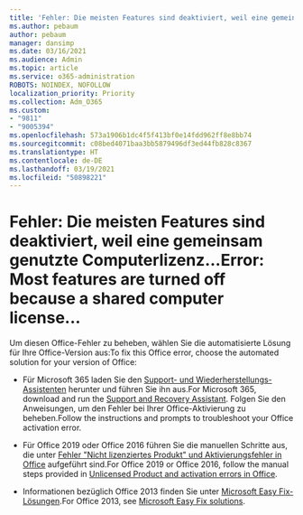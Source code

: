 ```yaml
---
title: 'Fehler: Die meisten Features sind deaktiviert, weil eine gemeinsam genutzte Computerlizenz...'
ms.author: pebaum
author: pebaum
manager: dansimp
ms.date: 03/16/2021
ms.audience: Admin
ms.topic: article
ms.service: o365-administration
ROBOTS: NOINDEX, NOFOLLOW
localization_priority: Priority
ms.collection: Adm_O365
ms.custom:
- "9811"
- "9005394"
ms.openlocfilehash: 573a1906b1dc4f5f413bf0e14fdd962ff8e8bb74
ms.sourcegitcommit: c08bed4071baa3bb5879496df3ed44fb828c8367
ms.translationtype: HT
ms.contentlocale: de-DE
ms.lasthandoff: 03/19/2021
ms.locfileid: "50898221"
---
```

# <a name="error-most-features-are-turned-off-because-a-shared-computer-license"></a><span data-ttu-id="32f08-102">Fehler: Die meisten Features sind deaktiviert, weil eine gemeinsam genutzte Computerlizenz...</span><span class="sxs-lookup"><span data-stu-id="32f08-102">Error: Most features are turned off because a shared computer license...</span></span>

<span data-ttu-id="32f08-103">Um diesen Office-Fehler zu beheben, wählen Sie die automatisierte Lösung für Ihre Office-Version aus:</span><span class="sxs-lookup"><span data-stu-id="32f08-103">To fix this Office error, choose the automated solution for your version of Office:</span></span>

- <span data-ttu-id="32f08-104">Für Microsoft 365 laden Sie den [Support- und Wiederherstellungs-Assistenten](https://aka.ms/SaRA-OfficeActivation-Chat) herunter und führen Sie ihn aus.</span><span class="sxs-lookup"><span data-stu-id="32f08-104">For Microsoft 365, download and run the [Support and Recovery Assistant](https://aka.ms/SaRA-OfficeActivation-Chat).</span></span> <span data-ttu-id="32f08-105">Folgen Sie den Anweisungen, um den Fehler bei Ihrer Office-Aktivierung zu beheben.</span><span class="sxs-lookup"><span data-stu-id="32f08-105">Follow the instructions and prompts to troubleshoot your Office activation error.</span></span>

- <span data-ttu-id="32f08-106">Für Office 2019 oder Office 2016 führen Sie die manuellen Schritte aus, die unter [Fehler "Nicht lizenziertes Produkt" und Aktivierungsfehler in Office](https://support.microsoft.com/office/0d23d3c0-c19c-4b2f-9845-5344fedc4380#bkmk_fixyourself) aufgeführt sind.</span><span class="sxs-lookup"><span data-stu-id="32f08-106">For Office 2019 or Office 2016, follow the manual steps provided in [Unlicensed Product and activation errors in Office](https://support.microsoft.com/office/0d23d3c0-c19c-4b2f-9845-5344fedc4380#bkmk_fixyourself).</span></span>

- <span data-ttu-id="32f08-107">Informationen bezüglich Office 2013 finden Sie unter [Microsoft Easy Fix-Lösungen](https://support.microsoft.com/topic/microsoft-easy-fix-solutions-have-been-discontinued-b0f4b5f9-3b5a-bd9e-d75d-d45e2f12e16c).</span><span class="sxs-lookup"><span data-stu-id="32f08-107">For Office 2013, see [Microsoft Easy Fix solutions](https://support.microsoft.com/topic/microsoft-easy-fix-solutions-have-been-discontinued-b0f4b5f9-3b5a-bd9e-d75d-d45e2f12e16c).</span></span>